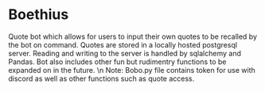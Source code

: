 # Boethius
Quote bot which allows for users to input their own quotes to be recalled by the bot on command. Quotes are stored in a locally hosted postgresql server. Reading and writing to the server is handled by sqlalchemy and Pandas. Bot also includes other fun but rudimentry functions to be expanded on in the future. \n
Note: Bobo.py file contains token for use with discord as well as other functions such as quote access.
